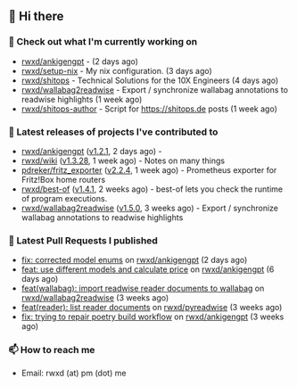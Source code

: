 ## 👋 Hi there

### 👷 Check out what I'm currently working on


- [rwxd/ankigengpt](https://github.com/rwxd/ankigengpt) -  (2 days ago)
- [rwxd/setup-nix](https://github.com/rwxd/setup-nix) - My nix configuration. (3 days ago)
- [rwxd/shitops](https://github.com/rwxd/shitops) - Technical Solutions for the 10X Engineers (4 days ago)
- [rwxd/wallabag2readwise](https://github.com/rwxd/wallabag2readwise) - Export / synchronize wallabag annotations to readwise highlights (1 week ago)
- [rwxd/shitops-author](https://github.com/rwxd/shitops-author) - Script for https://shitops.de posts (1 week ago)

### 🔭 Latest releases of projects I've contributed to


- [rwxd/ankigengpt](https://github.com/rwxd/ankigengpt) ([v1.2.1](https://github.com/rwxd/ankigengpt/releases/tag/v1.2.1), 2 days ago) - 
- [rwxd/wiki](https://github.com/rwxd/wiki) ([v1.3.28](https://github.com/rwxd/wiki/releases/tag/v1.3.28), 1 week ago) - Notes on many things
- [pdreker/fritz_exporter](https://github.com/pdreker/fritz_exporter) ([v2.2.4](https://github.com/pdreker/fritz_exporter/releases/tag/v2.2.4), 1 week ago) - Prometheus exporter for Fritz!Box home routers
- [rwxd/best-of](https://github.com/rwxd/best-of) ([v1.4.1](https://github.com/rwxd/best-of/releases/tag/v1.4.1), 2 weeks ago) - best-of lets you check the runtime of program executions.
- [rwxd/wallabag2readwise](https://github.com/rwxd/wallabag2readwise) ([v1.5.0](https://github.com/rwxd/wallabag2readwise/releases/tag/v1.5.0), 3 weeks ago) - Export / synchronize wallabag annotations to readwise highlights

### 🔨 Latest Pull Requests I published


- [fix: corrected model enums](https://github.com/rwxd/ankigengpt/pull/23) on [rwxd/ankigengpt](https://github.com/rwxd/ankigengpt) (2 days ago)
- [feat: use different models and calculate price](https://github.com/rwxd/ankigengpt/pull/22) on [rwxd/ankigengpt](https://github.com/rwxd/ankigengpt) (6 days ago)
- [feat(wallabag): import readwise reader documents to wallabag](https://github.com/rwxd/wallabag2readwise/pull/81) on [rwxd/wallabag2readwise](https://github.com/rwxd/wallabag2readwise) (3 weeks ago)
- [feat(reader): list reader documents](https://github.com/rwxd/pyreadwise/pull/60) on [rwxd/pyreadwise](https://github.com/rwxd/pyreadwise) (3 weeks ago)
- [fix: trying to repair poetry build workflow](https://github.com/rwxd/ankigengpt/pull/17) on [rwxd/ankigengpt](https://github.com/rwxd/ankigengpt) (3 weeks ago)

### 📫 How to reach me

- Email: rwxd (at) pm (dot) me
